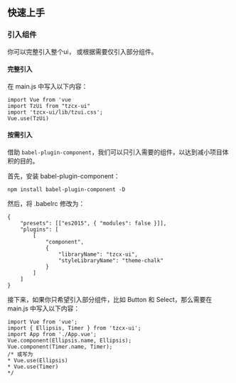 ##  快速上手

### 引入组件
你可以完整引入整个ui， 或根据需要仅引入部分组件。

#### 完整引入
在 main.js 中写入以下内容：

```
import Vue from 'vue
import TzUi from "tzcx-ui"
import 'tzcx-ui/lib/tzui.css';
Vue.use(TzUi)
```



#### 按需引入
借助 `babel-plugin-component`，我们可以只引入需要的组件，以达到减小项目体积的目的。

首先，安装 babel-plugin-component：
```
npm install babel-plugin-component -D
```
然后，将 .babelrc 修改为：
```
{
    "presets": [["es2015", { "modules": false }]],
    "plugins": [
        [
            "component",
            {
                "libraryName": "tzcx-ui",
                "styleLibraryName": "theme-chalk"
            }
        ]
    ]
}
```

接下来，如果你只希望引入部分组件，比如 Button 和 Select，那么需要在 main.js 中写入以下内容：
```
import Vue from 'vue';
import { Ellipsis, Timer } from 'tzcx-ui';
import App from './App.vue';
Vue.component(Ellipsis.name, Ellipsis);
Vue.component(Timer.name, Timer);
/* 或写为
* Vue.use(Ellipsis)
* Vue.use(Timer)
*/
```